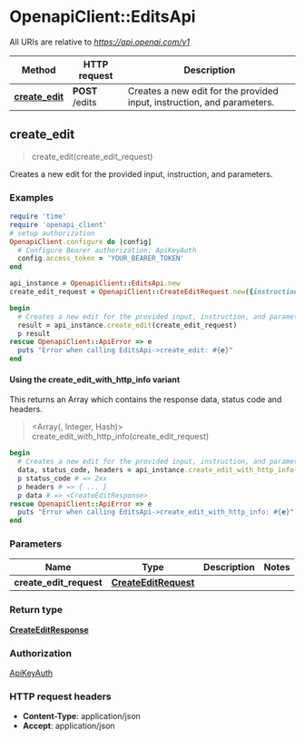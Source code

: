 # OpenapiClient::EditsApi

All URIs are relative to *https://api.openai.com/v1*

| Method | HTTP request | Description |
| ------ | ------------ | ----------- |
| [**create_edit**](EditsApi.md#create_edit) | **POST** /edits | Creates a new edit for the provided input, instruction, and parameters. |


## create_edit

> <CreateEditResponse> create_edit(create_edit_request)

Creates a new edit for the provided input, instruction, and parameters.

### Examples

```ruby
require 'time'
require 'openapi_client'
# setup authorization
OpenapiClient.configure do |config|
  # Configure Bearer authorization: ApiKeyAuth
  config.access_token = 'YOUR_BEARER_TOKEN'
end

api_instance = OpenapiClient::EditsApi.new
create_edit_request = OpenapiClient::CreateEditRequest.new({instruction: 'Fix the spelling mistakes.', model: OpenapiClient::CreateEditRequestModel.new}) # CreateEditRequest | 

begin
  # Creates a new edit for the provided input, instruction, and parameters.
  result = api_instance.create_edit(create_edit_request)
  p result
rescue OpenapiClient::ApiError => e
  puts "Error when calling EditsApi->create_edit: #{e}"
end
```

#### Using the create_edit_with_http_info variant

This returns an Array which contains the response data, status code and headers.

> <Array(<CreateEditResponse>, Integer, Hash)> create_edit_with_http_info(create_edit_request)

```ruby
begin
  # Creates a new edit for the provided input, instruction, and parameters.
  data, status_code, headers = api_instance.create_edit_with_http_info(create_edit_request)
  p status_code # => 2xx
  p headers # => { ... }
  p data # => <CreateEditResponse>
rescue OpenapiClient::ApiError => e
  puts "Error when calling EditsApi->create_edit_with_http_info: #{e}"
end
```

### Parameters

| Name | Type | Description | Notes |
| ---- | ---- | ----------- | ----- |
| **create_edit_request** | [**CreateEditRequest**](CreateEditRequest.md) |  |  |

### Return type

[**CreateEditResponse**](CreateEditResponse.md)

### Authorization

[ApiKeyAuth](../README.md#ApiKeyAuth)

### HTTP request headers

- **Content-Type**: application/json
- **Accept**: application/json

